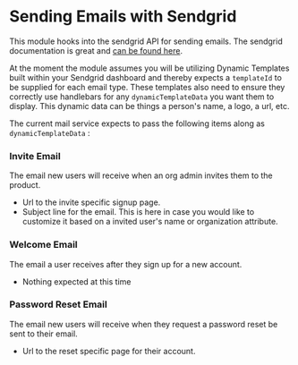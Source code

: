 # Sending Emails with Sendgrid

This module hooks into the sendgrid API for sending emails. The sendgrid documentation is great
and [can be found here](https://docs.sendgrid.com/api-reference/how-to-use-the-sendgrid-v3-api/authentication).

At the moment the module assumes you will be utilizing Dynamic Templates built within your Sendgrid dashboard and
thereby expects a `templateId` to be supplied for each email type. These templates also need to ensure they correctly
use handlebars for any `dynamicTemplateData` you want them to display. This dynamic data can be things a person's name,
a logo, a url, etc.

The current mail service expects to pass the following items along as `dynamicTemplateData` :

### Invite Email

The email new users will receive when an org admin invites them to the product.

- Url to the invite specific signup page.
- Subject line for the email. This is here in case you would like to customize it based on a invited user's name or
  organization attribute.

### Welcome Email

The email a user receives after they sign up for a new account.

- Nothing expected at this time

### Password Reset Email

The email new users will receive when they request a password reset be sent to their email.

- Url to the reset specific page for their account.